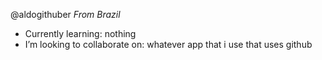 @aldogithuber
*From Brazil*
- Currently learning: nothing
- I’m looking to collaborate on: whatever app that i use that uses github
